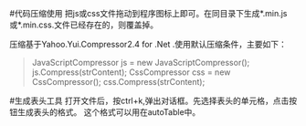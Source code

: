 #代码压缩使用
把js或css文件拖动到程序图标上即可。在同目录下生成*.min.js 或*.min.css.文件已经存在的，则覆盖掉。

压缩基于Yahoo.Yui.Compressor2.4 for .Net .使用默认压缩条件，主要如下：
> JavaScriptCompressor js = new JavaScriptCompressor(); 
> js.Compress(strContent);
> CssCompressor css = new CssCompressor();
> css.Compress(strContent);

#生成表头工具
打开文件后，按ctrl+k,弹出对话框。先选择表头的单元格，点击按钮生成表头的格式。
这个格式可以用在autoTable中。

 

